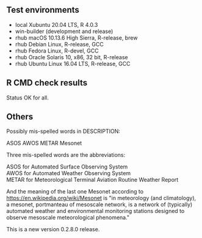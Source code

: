 ## Test environments
* local Xubuntu 20.04 LTS, R 4.0.3
* win-builder (development and release)
* rhub macOS 10.13.6 High Sierra, R-release, brew
* rhub Debian Linux, R-release, GCC 
* rhub Fedora Linux, R-devel, GCC
* rhub Oracle Solaris 10, x86, 32 bit, R-release 
* rhub Ubuntu Linux 16.04 LTS, R-release, GCC

## R CMD check results
Status OK for all.

## Others

Possibly mis-spelled words in DESCRIPTION:  
  
  ASOS
  AWOS
  METAR
  Mesonet

Three mis-spelled words are the abbreviations:  

ASOS for Automated Surface Observing System  
AWOS for Automated Weather Observing System  
METAR for Meteorological Terminal Aviation Routine Weather Report  
  
And the meaning of the last one Mesonet according to
<https://en.wikipedia.org/wiki/Mesonet> is "in meteorology (and
climatology), a mesonet, portmanteau of mesoscale network, is a network
of (typically) automated weather and environmental monitoring stations
designed to observe mesoscale meteorological phenomena."  

This is a new version 0.2.8.0 release.


